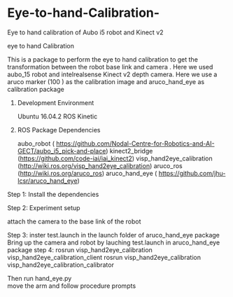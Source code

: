 # Eye-to-hand-Calibration-
Eye to hand calibration of Aubo i5 robot and Kinect v2

eye to  hand Calibration

This is a package to perform the  eye to hand  calibration to get the transformation between the robot base link  and camera  . Here we used aubo_15 robot and intelrealsense Kinect v2  depth camera. Here we use a aruco marker (100 ) as the calibration image and aruco_hand_eye as calibration package
1. Development Environment

    Ubuntu 16.04.2
    ROS Kinetic

2. ROS Package Dependencies

    aubo_robot  ( https://github.com/Nodal-Centre-for-Robotics-and-AI-GECT/aubo_i5_pick-and-place)
    kinect2_bridge (https://github.com/code-iai/iai_kinect2)
    visp_hand2eye_calibration (http://wiki.ros.org/visp_hand2eye_calibration)
    aruco_ros    (http://wiki.ros.org/aruco_ros)
    aruco_hand_eye ( https://github.com/jhu-lcsr/aruco_hand_eye)

Step 1: Install the dependencies

Step 2: Experiment setup

attach the camera to the base link  of the robot

Step 3: inster test.launch in the launch folder of aruco_hand_eye package
Bring up the camera and robot
by lauching test.launch in aruco_hand_eye package
step 4: 
rosrun visp_hand2eye_calibration visp_hand2eye_calibration_client
rosrun visp_hand2eye_calibration visp_hand2eye_calibration_calibrator

Then run  hand_eye.py  
move the arm and follow procedure prompts
